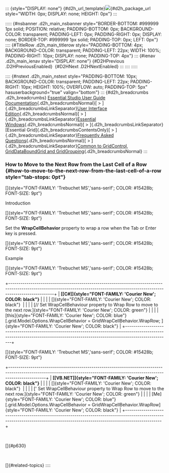 ::: {style="DISPLAY: none"}
[](ms-xhelp:///?Id=d2h_url_template){#d2h_url_template}![](!package_url!){#d2h_package_url style="WIDTH: 0px; DISPLAY: none; HEIGHT: 0px"}
:::

::::: {#nsbanner .d2h_main_nsbanner style="BORDER-BOTTOM: #999999 1px solid; POSITION: relative; PADDING-BOTTOM: 0px; BACKGROUND-COLOR: transparent; PADDING-LEFT: 0px; PADDING-RIGHT: 0px; DISPLAY: none; BORDER-TOP: #999999 1px solid; PADDING-TOP: 0px; LEFT: 0px"}
:::: {#TitleRow .d2h_main_titlerow style="PADDING-BOTTOM: 4px; BACKGROUND-COLOR: transparent; PADDING-LEFT: 22px; WIDTH: 100%; PADDING-RIGHT: 10px; DISPLAY: none; PADDING-TOP: 4px"}
::: {#ienav .d2h_main_ienav style="DISPLAY: none"}
[](ms-xhelp:///?Id=d748a5f1-273c-4b1a-97bb-1b608afae6d2){#D2HPrevious .D2HPreviousEnabled}  [](ms-xhelp:///?Id=e4edaf9b-e40d-453c-8aeb-a6e8641c5a35){#D2HNext .D2HNextEnabled}
:::
::::
:::::

:::: {#nstext .d2h_main_nstext style="PADDING-BOTTOM: 10px; BACKGROUND-COLOR: transparent; PADDING-LEFT: 22px; PADDING-RIGHT: 10px; HEIGHT: 100%; OVERFLOW: auto; PADDING-TOP: 5px" hasuserbackground="true" valign="bottom"}
::: {#d2h_breadcrumbs .d2h_breadcrumbs}
[Essential Studio User Guide Documentation](ms-xhelp:///?Id=12457748-09e3-4d74-a240-8e049cedf030){.d2h_breadcrumbsNormal}[ \> ]{.d2h_breadcrumbsLinkSeparator}[User Interface Edition](ms-xhelp:///?Id=c29296b7-531c-413b-a0ec-488ca1f7f669){.d2h_breadcrumbsNormal}[ \> ]{.d2h_breadcrumbsLinkSeparator}[Essential Windows](ms-xhelp:///?Id=e60759d8-47a4-4570-9d7a-16a68d63f2ea){.d2h_breadcrumbsNormal}[ \> ]{.d2h_breadcrumbsLinkSeparator}[Essential Grid]{.d2h_breadcrumbsContentsOnly}[ \> ]{.d2h_breadcrumbsLinkSeparator}[Frequently Asked Questions](ms-xhelp:///?Id=28ff22ed-2523-4bf9-8f6c-4d94f7bcabcc){.d2h_breadcrumbsNormal}[ \> ]{.d2h_breadcrumbsLinkSeparator}[Common to GridControl, GridDataBoundGrid and GridGrouping](ms-xhelp:///?Id=d7132129-5014-47d6-9419-88a1e83d196a){.d2h_breadcrumbsNormal}
:::

### How to Move to the Next Row from the Last Cell of a Row {#how-to-move-to-the-next-row-from-the-last-cell-of-a-row style="tab-stops: 0pt"}

[]{style="FONT-FAMILY: 'Trebuchet MS','sans-serif'; COLOR: #15428b; FONT-SIZE: 9pt"} 

Introduction

[]{style="FONT-FAMILY: 'Trebuchet MS','sans-serif'; COLOR: #15428b; FONT-SIZE: 9pt"} 

Set the **WrapCellBehavior** property to wrap a row when the Tab or Enter key is pressed.

[]{style="FONT-FAMILY: 'Trebuchet MS','sans-serif'; COLOR: #15428b; FONT-SIZE: 9pt"} 

Example

[]{style="FONT-FAMILY: 'Trebuchet MS','sans-serif'; COLOR: #15428b; FONT-SIZE: 9pt"} 

+----------------------------------------------------------------------------------------------------------------------------------------------------------------------------------+
| **[\[C#\]]{style="FONT-FAMILY: 'Courier New'; COLOR: black"}**                                                                                                                   |
|                                                                                                                                                                                  |
| []{style="FONT-FAMILY: 'Courier New'; COLOR: black"}                                                                                                                             |
|                                                                                                                                                                                  |
| [// Set WrapCellBehaviour property to Wrap Row to move to the next row.]{style="FONT-FAMILY: 'Courier New'; COLOR: green"}                                                       |
|                                                                                                                                                                                  |
| [this]{style="FONT-FAMILY: 'Courier New'; COLOR: blue"}[.grid.Model.Options.WrapCellBehavior = GridWrapCellBehavior.WrapRow; ]{style="FONT-FAMILY: 'Courier New'; COLOR: black"} |
+----------------------------------------------------------------------------------------------------------------------------------------------------------------------------------+

[]{style="FONT-FAMILY: 'Trebuchet MS','sans-serif'; COLOR: #15428b; FONT-SIZE: 9pt"} 

+------------------------------------------------------------------------------------------------------------------------------------------------------------------------------+
| **[\[VB.NET\]]{style="FONT-FAMILY: 'Courier New'; COLOR: black"}**                                                                                                           |
|                                                                                                                                                                              |
| []{style="FONT-FAMILY: 'Courier New'; COLOR: black"}                                                                                                                         |
|                                                                                                                                                                              |
| [\' Set WrapCellBehaviour property to Wrap Row to move to the next row.]{style="FONT-FAMILY: 'Courier New'; COLOR: green"}                                                   |
|                                                                                                                                                                              |
| [Me]{style="FONT-FAMILY: 'Courier New'; COLOR: blue"}[.grid.Model.Options.WrapCellBehavior = GridWrapCellBehavior.WrapRow]{style="FONT-FAMILY: 'Courier New'; COLOR: black"} |
+------------------------------------------------------------------------------------------------------------------------------------------------------------------------------+

 

[]{#p630} 

 

[]{#related-topics}
::::
